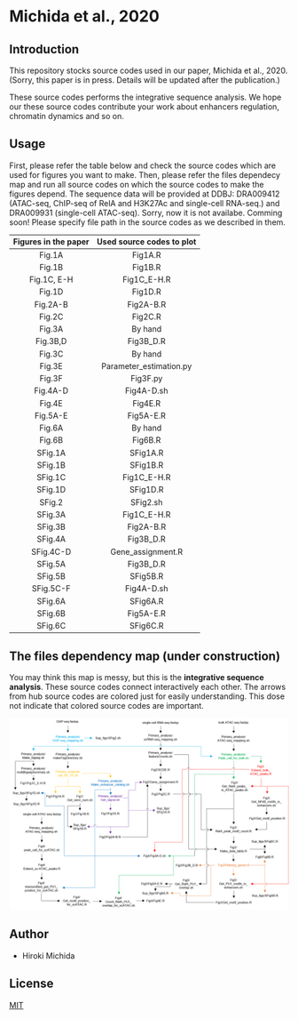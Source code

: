# Michida et al., 2020

## Introduction

This repository stocks source codes used in our paper, Michida et al., 2020. (Sorry, this paper is in press. Details will be updated after the publication.)  

These source codes performs the integrative sequence analysis. We hope our these source codes contribute your work about enhancers regulation, chromatin dynamics and so on.

## Usage  

First, please refer the table below and check the source codes which are used for figures you want to make. Then, please refer the files dependecy map and run all source codes on which the source codes to make the figures depend. The sequence data will be provided at  DDBJ: DRA009412 (ATAC-seq, ChIP-seq of RelA and H3K27Ac and single-cell RNA-seq.) and DRA009931 (single-cell ATAC-seq). Sorry, now it is not availabe. Comming soon! Please specify file path in the source codes as we described in them.

|Figures in the paper|Used source codes to plot|
|:--:|:--:|
|Fig.1A|Fig1A.R|
|Fig.1B|Fig1B.R|
|Fig.1C, E-H|Fig1C_E-H.R|
|Fig.1D|Fig1D.R|
|Fig.2A-B|Fig2A-B.R|
|Fig.2C|Fig2C.R|
|Fig.3A|By hand|
|Fig.3B,D|Fig3B_D.R|
|Fig.3C|By hand|
|Fig.3E|Parameter_estimation.py|
|Fig.3F|Fig3F.py|
|Fig.4A-D|Fig4A-D.sh|
|Fig.4E|Fig4E.R|
|Fig.5A-E|Fig5A-E.R|
|Fig.6A|By hand|
|Fig.6B|Fig6B.R|
|SFig.1A|SFig1A.R|
|SFig.1B|SFig1B.R|
|SFig.1C|Fig1C_E-H.R|
|SFig.1D|SFig1D.R|
|SFig.2|SFig2.sh|
|SFig.3A|Fig1C_E-H.R|
|SFig.3B|Fig2A-B.R|
|SFig.4A|Fig3B_D.R|
|SFig.4C-D|Gene_assignment.R|
|SFig.5A|Fig3B_D.R|
|SFig.5B|SFig5B.R|
|SFig.5C-F|Fig4A-D.sh|
|SFig.6A|SFig6A.R|
|SFig.6B|Fig5A-E.R|
|SFig.6C|SFig6C.R|


## The files dependency map (under construction)  

You may think this map is messy, but this is the  __integrative sequence analysis__. These source codes connect interactively each other. The arrows from hub source codes are colored just for easily understanding. This dose not indicate that colored source codes are important.

![](./image/Files_dependency_map.png)

## Author
- Hiroki Michida

## License
[MIT](LICENSE)